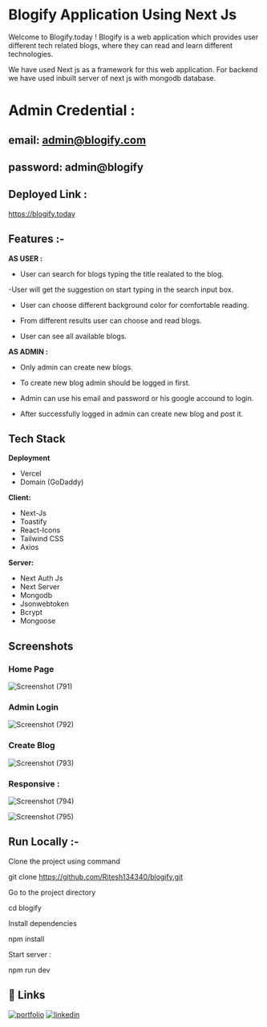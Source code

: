 # Blogify  Application Using Next Js 


Welcome to Blogify.today ! Blogify is a web application which provides user different tech related blogs, where they can read and learn different technologies.

  We have used Next js as a framework for this web application. For backend we have used inbuilt server of next js with mongodb database.

# Admin Credential :
## email: admin@blogify.com
## password: admin@blogify

## Deployed Link :
https://blogify.today



## Features :-




**AS USER :**

- User can search for blogs typing the title realated to the blog.

-User will get the suggestion on start typing in the search input box.

- User can choose different background color  for comfortable reading.

- From different results user can choose and read blogs.

- User can see all available blogs.


**AS ADMIN :**

- Only admin can create new blogs.

- To create new blog admin should be logged in first.

- Admin can use his email and password or his google accound to login.

- After successfully logged in admin can create new blog and post it.



## Tech Stack

**Deployment**
- Vercel
- Domain (GoDaddy)

**Client:**
 - Next-Js
 - Toastify
 - React-Icons
 - Tailwind CSS
 - Axios

**Server:** 
- Next Auth Js
- Next Server
- Mongodb 
- Jsonwebtoken
- Bcrypt
- Mongoose

 
## Screenshots


### Home Page

![Screenshot (791)](https://user-images.githubusercontent.com/105931703/236862348-9505c382-0120-44c7-b0ec-b2097795202a.png)



### Admin Login


![Screenshot (792)](https://user-images.githubusercontent.com/105931703/236862375-16d1a38f-947c-4ada-afc1-2a35284c9d5f.png)


### Create Blog

![Screenshot (793)](https://user-images.githubusercontent.com/105931703/236862380-cd39ae1c-e651-4239-8e66-b89ed49ce3cd.png)


### Responsive :

![Screenshot (794)](https://user-images.githubusercontent.com/105931703/236862388-49cf7934-6a64-4354-a175-b9cec39e4ecf.png)


![Screenshot (795)](https://user-images.githubusercontent.com/105931703/236862395-c418c6b3-3233-4675-a258-f4bbfbddcf43.png)


## Run Locally :-

Clone the project using command

git clone https://github.com/Ritesh134340/blogify.git


Go to the project directory


  cd blogify


Install dependencies


  npm install


Start server :


  npm run dev



## 🔗 Links
[![portfolio](https://img.shields.io/badge/my_portfolio-000?style=for-the-badge&logo=ko-fi&logoColor=white)](https://ritesh134340.github.io/)
[![linkedin](https://img.shields.io/badge/linkedin-0A66C2?style=for-the-badge&logo=linkedin&logoColor=white)](https://www.linkedin.com/in/ritesh134340/)



